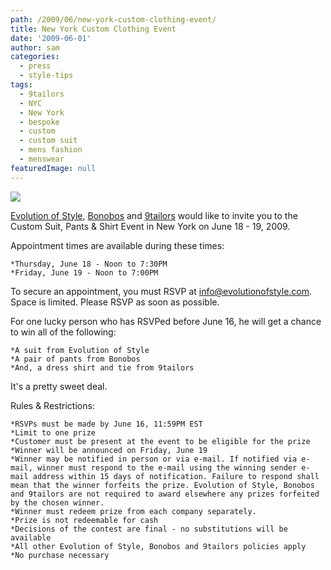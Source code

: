 ```yaml
---
path: /2009/06/new-york-custom-clothing-event/
title: New York Custom Clothing Event
date: '2009-06-01'
author: sam
categories:
  - press
  - style-tips
tags:
  - 9tailors
  - NYC
  - New York
  - bespoke
  - custom
  - custom suit
  - mens fashion
  - menswear
featuredImage: null
---
```

[![](http://1.bp.blogspot.com/_RlJ3L7W6dBw/SibEcTIbu5I/AAAAAAAAHjk/Y22LiskBHls/s400/20090618.5event_eflyer.gif)](http://1.bp.blogspot.com/_RlJ3L7W6dBw/SibEcTIbu5I/AAAAAAAAHjk/Y22LiskBHls/s1600-h/20090618.5event_eflyer.gif)

[Evolution of Style](http://evolutionofstyle.com/), [Bonobos](http://bonobos.com/) and [9tailors](http://9tailors.com/) would like to invite you to the Custom Suit, Pants & Shirt Event in New York on June 18 - 19, 2009.

Appointment times are available during these times:

	*Thursday, June 18 - Noon to 7:30PM
	*Friday, June 19 - Noon to 7:00PM

To secure an appointment, you must RSVP at [info@evolutionofstyle.com](mailto:info@evolutionofstyle.com). Space is limited. Please RSVP as soon as possible.

For one lucky person who has RSVPed before June 16, he will get a chance to win all of the following:

	*A suit from Evolution of Style
	*A pair of pants from Bonobos
	*And, a dress shirt and tie from 9tailors

It's a pretty sweet deal.

Rules & Restrictions: 

	*RSVPs must be made by June 16, 11:59PM EST 
	*Limit to one prize 
	*Customer must be present at the event to be eligible for the prize 
	*Winner will be announced on Friday, June 19 
	*Winner may be notified in person or via e-mail. If notified via e-mail, winner must respond to the e-mail using the winning sender e-mail address within 15 days of notification. Failure to respond shall mean that the winner forfeits the prize. Evolution of Style, Bonobos and 9tailors are not required to award elsewhere any prizes forfeited by the chosen winner. 
	*Winner must redeem prize from each company separately. 
	*Prize is not redeemable for cash
	*Decisions of the contest are final - no substitutions will be available 
	*All other Evolution of Style, Bonobos and 9tailors policies apply 
	*No purchase necessary